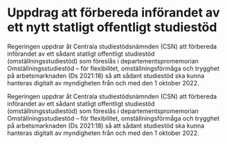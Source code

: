 # Uppdrag att förbereda införandet av ett nytt statligt offentligt studiestöd

Regeringen uppdrar åt Centrala studiestödsnämnden (CSN) att förbereda införandet av ett sådant statligt offentligt studiestöd (omställningsstudiestöd) som föreslås i departementspromemorian Omställningsstudiestöd – för flexibilitet, omställningsförmåga och trygghet på arbetsmarknaden (Ds 2021:18) så att sådant studiestöd ska kunna hanteras digitalt av myndigheten från och med den 1 oktober 2022.

Regeringen uppdrar åt Centrala studiestödsnämnden (CSN) att förbereda införandet av ett sådant statligt offentligt studiestöd (omställningsstudiestöd) som föreslås i departementspromemorian Omställningsstudiestöd – för flexibilitet, omställningsförmåga och trygghet på arbetsmarknaden (Ds 2021:18) så att sådant studiestöd ska kunna hanteras digitalt av myndigheten från och med den 1 oktober 2022.
